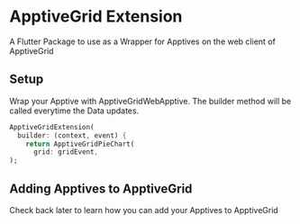 # ApptiveGrid Extension

A Flutter Package to use as a Wrapper for Apptives on the web client of ApptiveGrid

## Setup

Wrap your Apptive with ApptiveGridWebApptive. The builder method will be called everytime the Data updates.

```dart
ApptiveGridExtension(
  builder: (context, event) {
    return ApptiveGridPieChart(
      grid: gridEvent,
);
```

## Adding Apptives to ApptiveGrid

Check back later to learn how you can add your Apptives to ApptiveGrid
